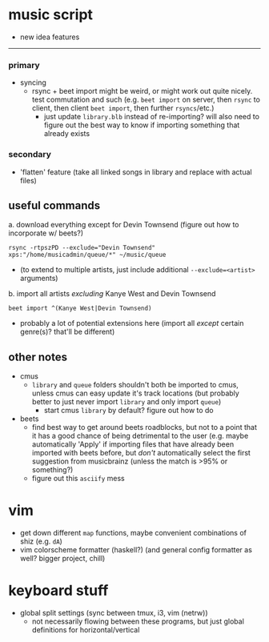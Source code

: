 music script
============

-   new idea
features
--------

### primary

-   syncing
    -   rsync + beet import might be weird, or might work out quite nicely. test
        commutation and such (e.g. `beet import` on server, then `rsync` to
        client, then client `beet import`, then further `rsyncs`/etc.)
        -   just update `library.blb` instead of re-importing? will also need to
            figure out the best way to know if importing something that already
            exists

### secondary

-   'flatten' feature (take all linked songs in library and replace with actual
    files)

useful commands
---------------

a.  download everything except for Devin Townsend (figure out how to incorporate
    w/ beets?)

`rsync -rtpszPD --exclude="Devin Townsend" xps:"/home/musicadmin/queue/*" ~/music/queue`

-   (to extend to multiple artists, just include additional `--exclude=<artist>`
    arguments)

b.  import all artists *excluding* Kanye West and Devin Townsend

`beet import ^(Kanye West|Devin Townsend)`

-   probably a lot of potential extensions here (import all *except* certain
    genre(s)? that'll be different)

other notes
-----------

-   cmus
    -   `library` and `queue` folders shouldn't both be imported to cmus, unless
        cmus can easy update it's track locations (but probably better to just
        never import `library` and only import `queue`)
        -   start cmus `library` by default? figure out how to do
-   beets
    -   find best way to get around beets roadblocks, but not to a point that it
        has a good chance of being detrimental to the user (e.g. maybe
        automatically 'Apply' if importing files that have already been imported
        with beets before, but *don't* automatically select the first suggestion
        from musicbrainz (unless the match is >95% or something?)
    -   figure out this `asciify` mess


vim
===

-   get down different `map` functions, maybe convenient combinations of shiz
    (e.g. `dA`)
-   vim colorscheme formatter (haskell?) (and general config formatter as well? bigger
    project, chill)


keyboard stuff
==============

-   global split settings (sync between tmux, i3, vim (netrw))
    -   not necessarily flowing between these programs, but just global
        definitions for horizontal/vertical

